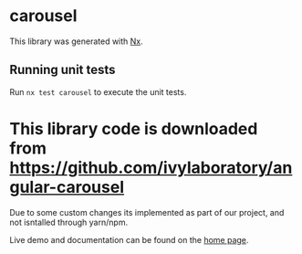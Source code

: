 # carousel

This library was generated with [Nx](https://nx.dev).

## Running unit tests

Run `nx test carousel` to execute the unit tests.

# This library code is downloaded from https://github.com/ivylaboratory/angular-carousel

Due to some custom changes its implemented as part of our project, and not isntalled through yarn/npm.

Live demo and documentation can be found on the [home page](http://ivylab.space/carousel).
